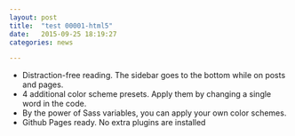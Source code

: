 ```yaml
---
layout: post
title:  "test 00001-html5"
date:   2015-09-25 18:19:27
categories: news

---
```


- Distraction-free reading. The sidebar goes to the bottom while on posts and pages.
- 4 additional color scheme presets. Apply them by changing a single word in the code.
- By the power of Sass variables, you can apply your own color schemes.
- Github Pages ready. No extra plugins are installed
